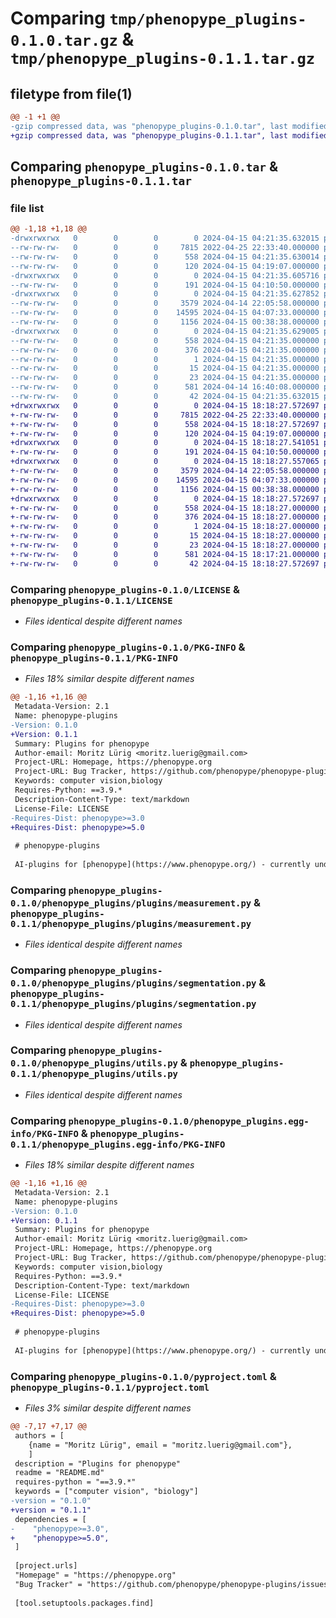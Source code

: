 # Comparing `tmp/phenopype_plugins-0.1.0.tar.gz` & `tmp/phenopype_plugins-0.1.1.tar.gz`

## filetype from file(1)

```diff
@@ -1 +1 @@
-gzip compressed data, was "phenopype_plugins-0.1.0.tar", last modified: Mon Apr 15 04:21:35 2024, max compression
+gzip compressed data, was "phenopype_plugins-0.1.1.tar", last modified: Mon Apr 15 18:18:27 2024, max compression
```

## Comparing `phenopype_plugins-0.1.0.tar` & `phenopype_plugins-0.1.1.tar`

### file list

```diff
@@ -1,18 +1,18 @@
-drwxrwxrwx   0        0        0        0 2024-04-15 04:21:35.632015 phenopype_plugins-0.1.0/
--rw-rw-rw-   0        0        0     7815 2022-04-25 22:33:40.000000 phenopype_plugins-0.1.0/LICENSE
--rw-rw-rw-   0        0        0      558 2024-04-15 04:21:35.630014 phenopype_plugins-0.1.0/PKG-INFO
--rw-rw-rw-   0        0        0      120 2024-04-15 04:19:07.000000 phenopype_plugins-0.1.0/README.md
-drwxrwxrwx   0        0        0        0 2024-04-15 04:21:35.605716 phenopype_plugins-0.1.0/phenopype_plugins/
--rw-rw-rw-   0        0        0      191 2024-04-15 04:10:50.000000 phenopype_plugins-0.1.0/phenopype_plugins/__init__.py
-drwxrwxrwx   0        0        0        0 2024-04-15 04:21:35.627852 phenopype_plugins-0.1.0/phenopype_plugins/plugins/
--rw-rw-rw-   0        0        0     3579 2024-04-14 22:05:58.000000 phenopype_plugins-0.1.0/phenopype_plugins/plugins/measurement.py
--rw-rw-rw-   0        0        0    14595 2024-04-15 04:07:33.000000 phenopype_plugins-0.1.0/phenopype_plugins/plugins/segmentation.py
--rw-rw-rw-   0        0        0     1156 2024-04-15 00:38:38.000000 phenopype_plugins-0.1.0/phenopype_plugins/utils.py
-drwxrwxrwx   0        0        0        0 2024-04-15 04:21:35.629005 phenopype_plugins-0.1.0/phenopype_plugins.egg-info/
--rw-rw-rw-   0        0        0      558 2024-04-15 04:21:35.000000 phenopype_plugins-0.1.0/phenopype_plugins.egg-info/PKG-INFO
--rw-rw-rw-   0        0        0      376 2024-04-15 04:21:35.000000 phenopype_plugins-0.1.0/phenopype_plugins.egg-info/SOURCES.txt
--rw-rw-rw-   0        0        0        1 2024-04-15 04:21:35.000000 phenopype_plugins-0.1.0/phenopype_plugins.egg-info/dependency_links.txt
--rw-rw-rw-   0        0        0       15 2024-04-15 04:21:35.000000 phenopype_plugins-0.1.0/phenopype_plugins.egg-info/requires.txt
--rw-rw-rw-   0        0        0       23 2024-04-15 04:21:35.000000 phenopype_plugins-0.1.0/phenopype_plugins.egg-info/top_level.txt
--rw-rw-rw-   0        0        0      581 2024-04-14 16:40:08.000000 phenopype_plugins-0.1.0/pyproject.toml
--rw-rw-rw-   0        0        0       42 2024-04-15 04:21:35.632015 phenopype_plugins-0.1.0/setup.cfg
+drwxrwxrwx   0        0        0        0 2024-04-15 18:18:27.572697 phenopype_plugins-0.1.1/
+-rw-rw-rw-   0        0        0     7815 2022-04-25 22:33:40.000000 phenopype_plugins-0.1.1/LICENSE
+-rw-rw-rw-   0        0        0      558 2024-04-15 18:18:27.572697 phenopype_plugins-0.1.1/PKG-INFO
+-rw-rw-rw-   0        0        0      120 2024-04-15 04:19:07.000000 phenopype_plugins-0.1.1/README.md
+drwxrwxrwx   0        0        0        0 2024-04-15 18:18:27.541051 phenopype_plugins-0.1.1/phenopype_plugins/
+-rw-rw-rw-   0        0        0      191 2024-04-15 04:10:50.000000 phenopype_plugins-0.1.1/phenopype_plugins/__init__.py
+drwxrwxrwx   0        0        0        0 2024-04-15 18:18:27.557065 phenopype_plugins-0.1.1/phenopype_plugins/plugins/
+-rw-rw-rw-   0        0        0     3579 2024-04-14 22:05:58.000000 phenopype_plugins-0.1.1/phenopype_plugins/plugins/measurement.py
+-rw-rw-rw-   0        0        0    14595 2024-04-15 04:07:33.000000 phenopype_plugins-0.1.1/phenopype_plugins/plugins/segmentation.py
+-rw-rw-rw-   0        0        0     1156 2024-04-15 00:38:38.000000 phenopype_plugins-0.1.1/phenopype_plugins/utils.py
+drwxrwxrwx   0        0        0        0 2024-04-15 18:18:27.572697 phenopype_plugins-0.1.1/phenopype_plugins.egg-info/
+-rw-rw-rw-   0        0        0      558 2024-04-15 18:18:27.000000 phenopype_plugins-0.1.1/phenopype_plugins.egg-info/PKG-INFO
+-rw-rw-rw-   0        0        0      376 2024-04-15 18:18:27.000000 phenopype_plugins-0.1.1/phenopype_plugins.egg-info/SOURCES.txt
+-rw-rw-rw-   0        0        0        1 2024-04-15 18:18:27.000000 phenopype_plugins-0.1.1/phenopype_plugins.egg-info/dependency_links.txt
+-rw-rw-rw-   0        0        0       15 2024-04-15 18:18:27.000000 phenopype_plugins-0.1.1/phenopype_plugins.egg-info/requires.txt
+-rw-rw-rw-   0        0        0       23 2024-04-15 18:18:27.000000 phenopype_plugins-0.1.1/phenopype_plugins.egg-info/top_level.txt
+-rw-rw-rw-   0        0        0      581 2024-04-15 18:17:21.000000 phenopype_plugins-0.1.1/pyproject.toml
+-rw-rw-rw-   0        0        0       42 2024-04-15 18:18:27.572697 phenopype_plugins-0.1.1/setup.cfg
```

### Comparing `phenopype_plugins-0.1.0/LICENSE` & `phenopype_plugins-0.1.1/LICENSE`

 * *Files identical despite different names*

### Comparing `phenopype_plugins-0.1.0/PKG-INFO` & `phenopype_plugins-0.1.1/PKG-INFO`

 * *Files 18% similar despite different names*

```diff
@@ -1,16 +1,16 @@
 Metadata-Version: 2.1
 Name: phenopype-plugins
-Version: 0.1.0
+Version: 0.1.1
 Summary: Plugins for phenopype
 Author-email: Moritz Lürig <moritz.luerig@gmail.com>
 Project-URL: Homepage, https://phenopype.org
 Project-URL: Bug Tracker, https://github.com/phenopype/phenopype-plugins/issues
 Keywords: computer vision,biology
 Requires-Python: ==3.9.*
 Description-Content-Type: text/markdown
 License-File: LICENSE
-Requires-Dist: phenopype>=3.0
+Requires-Dist: phenopype>=5.0
 
 # phenopype-plugins
 
 AI-plugins for [phenopype](https://www.phenopype.org/) - currently under development, stay tuned!
```

### Comparing `phenopype_plugins-0.1.0/phenopype_plugins/plugins/measurement.py` & `phenopype_plugins-0.1.1/phenopype_plugins/plugins/measurement.py`

 * *Files identical despite different names*

### Comparing `phenopype_plugins-0.1.0/phenopype_plugins/plugins/segmentation.py` & `phenopype_plugins-0.1.1/phenopype_plugins/plugins/segmentation.py`

 * *Files identical despite different names*

### Comparing `phenopype_plugins-0.1.0/phenopype_plugins/utils.py` & `phenopype_plugins-0.1.1/phenopype_plugins/utils.py`

 * *Files identical despite different names*

### Comparing `phenopype_plugins-0.1.0/phenopype_plugins.egg-info/PKG-INFO` & `phenopype_plugins-0.1.1/phenopype_plugins.egg-info/PKG-INFO`

 * *Files 18% similar despite different names*

```diff
@@ -1,16 +1,16 @@
 Metadata-Version: 2.1
 Name: phenopype-plugins
-Version: 0.1.0
+Version: 0.1.1
 Summary: Plugins for phenopype
 Author-email: Moritz Lürig <moritz.luerig@gmail.com>
 Project-URL: Homepage, https://phenopype.org
 Project-URL: Bug Tracker, https://github.com/phenopype/phenopype-plugins/issues
 Keywords: computer vision,biology
 Requires-Python: ==3.9.*
 Description-Content-Type: text/markdown
 License-File: LICENSE
-Requires-Dist: phenopype>=3.0
+Requires-Dist: phenopype>=5.0
 
 # phenopype-plugins
 
 AI-plugins for [phenopype](https://www.phenopype.org/) - currently under development, stay tuned!
```

### Comparing `phenopype_plugins-0.1.0/pyproject.toml` & `phenopype_plugins-0.1.1/pyproject.toml`

 * *Files 3% similar despite different names*

```diff
@@ -7,17 +7,17 @@
 authors = [
 	{name = "Moritz Lürig", email = "moritz.luerig@gmail.com"},
 	]
 description = "Plugins for phenopype"
 readme = "README.md"
 requires-python = "==3.9.*"
 keywords = ["computer vision", "biology"]
-version = "0.1.0"
+version = "0.1.1"
 dependencies = [
-    "phenopype>=3.0",
+    "phenopype>=5.0",
 ]
 
 [project.urls]
 "Homepage" = "https://phenopype.org"
 "Bug Tracker" = "https://github.com/phenopype/phenopype-plugins/issues"
 
 [tool.setuptools.packages.find]
```

